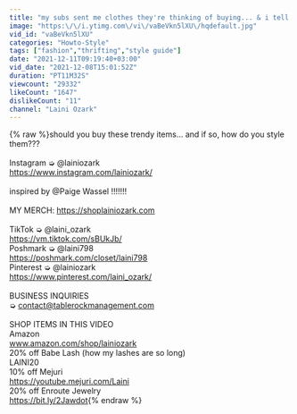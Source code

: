 ```yaml
---
title: "my subs sent me clothes they're thinking of buying... & i tell you what i think"
image: "https:\/\/i.ytimg.com\/vi\/vaBeVkn5lXU\/hqdefault.jpg"
vid_id: "vaBeVkn5lXU"
categories: "Howto-Style"
tags: ["fashion","thrifting","style guide"]
date: "2021-12-11T09:19:40+03:00"
vid_date: "2021-12-08T15:01:52Z"
duration: "PT11M32S"
viewcount: "29332"
likeCount: "1647"
dislikeCount: "11"
channel: "Laini Ozark"
---
```

{% raw %}should you buy these trendy items... and if so, how do you style them???<br /><br />Instagram ➭ @lainiozark<br /><a rel="nofollow" target="blank" href="https://www.instagram.com/lainiozark/">https://www.instagram.com/lainiozark/</a><br /><br />inspired by @Paige Wassel !!!!!!!<br /><br />MY MERCH: <a rel="nofollow" target="blank" href="https://shoplainiozark.com">https://shoplainiozark.com</a><br /><br />TikTok ➭ @laini_ozark<br /><a rel="nofollow" target="blank" href="https://vm.tiktok.com/sBUkJb/">https://vm.tiktok.com/sBUkJb/</a><br />Poshmark ➭ @laini798<br /><a rel="nofollow" target="blank" href="https://poshmark.com/closet/laini798">https://poshmark.com/closet/laini798</a><br />Pinterest ➭ @lainiozark<br /><a rel="nofollow" target="blank" href="https://www.pinterest.com/laini_ozark/">https://www.pinterest.com/laini_ozark/</a><br /><br />BUSINESS  INQUIRIES<br />➭ contact@tablerockmanagement.com<br /><br />SHOP ITEMS IN THIS VIDEO<br />Amazon<br />www.amazon.com/shop/lainiozark<br />20% off Babe Lash (how my lashes are so long)<br />LAINI20<br />10% off Mejuri<br /><a rel="nofollow" target="blank" href="https://youtube.mejuri.com/Laini">https://youtube.mejuri.com/Laini</a><br />20% off Enroute Jewelry<br /><a rel="nofollow" target="blank" href="https://bit.ly/2Jawdot">https://bit.ly/2Jawdot</a>{% endraw %}
